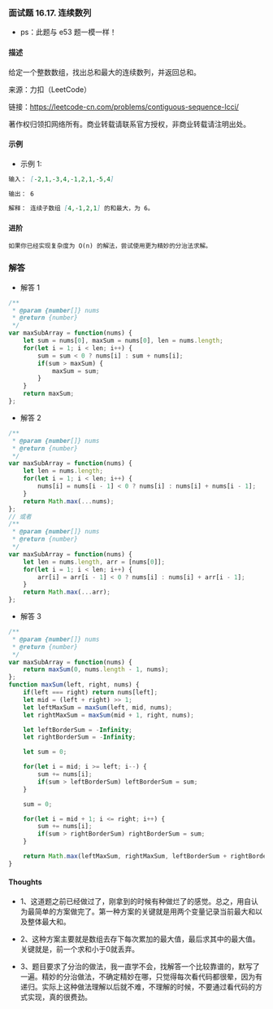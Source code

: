 ### 面试题 16.17. 连续数列

+ ps：此题与 e53 题一模一样！

#### 描述

给定一个整数数组，找出总和最大的连续数列，并返回总和。

来源：力扣（LeetCode）

链接：https://leetcode-cn.com/problems/contiguous-sequence-lcci/

著作权归领扣网络所有。商业转载请联系官方授权，非商业转载请注明出处。

#### 示例

+ 示例 1:
```md
输入： [-2,1,-3,4,-1,2,1,-5,4]

输出： 6

解释： 连续子数组 [4,-1,2,1] 的和最大，为 6。
```

#### 进阶
```md
如果你已经实现复杂度为 O(n) 的解法，尝试使用更为精妙的分治法求解。
```

### 解答

+ 解答 1
```js
/**
 * @param {number[]} nums
 * @return {number}
 */
var maxSubArray = function(nums) {
    let sum = nums[0], maxSum = nums[0], len = nums.length;
    for(let i = 1; i < len; i++) {
        sum = sum < 0 ? nums[i] : sum + nums[i];
        if(sum > maxSum) {
            maxSum = sum;
        }
    }
    return maxSum;
};
```

+ 解答 2
```js
/**
 * @param {number[]} nums
 * @return {number}
 */
var maxSubArray = function(nums) {
    let len = nums.length;
    for(let i = 1; i < len; i++) {
        nums[i] = nums[i - 1] < 0 ? nums[i] : nums[i] + nums[i - 1];
    }
    return Math.max(...nums);
};
// 或者
/**
 * @param {number[]} nums
 * @return {number}
 */
var maxSubArray = function(nums) {
    let len = nums.length, arr = [nums[0]];
    for(let i = 1; i < len; i++) {
        arr[i] = arr[i - 1] < 0 ? nums[i] : nums[i] + arr[i - 1];
    }
    return Math.max(...arr);
};
```

+ 解答 3
```js
/**
 * @param {number[]} nums
 * @return {number}
 */
var maxSubArray = function(nums) {
    return maxSum(0, nums.length - 1, nums);
};
function maxSum(left, right, nums) {
    if(left === right) return nums[left];
    let mid = (left + right) >> 1;
    let leftMaxSum = maxSum(left, mid, nums);
    let rightMaxSum = maxSum(mid + 1, right, nums);

    let leftBorderSum = -Infinity;
    let rightBorderSum = -Infinity;

    let sum = 0;

    for(let i = mid; i >= left; i--) {
        sum += nums[i];
        if(sum > leftBorderSum) leftBorderSum = sum;
    }

    sum = 0;

    for(let i = mid + 1; i <= right; i++) {
        sum += nums[i];
        if(sum > rightBorderSum) rightBorderSum = sum;
    }

    return Math.max(leftMaxSum, rightMaxSum, leftBorderSum + rightBorderSum);
}
```

#### Thoughts

+ 1、这道题之前已经做过了，刚拿到的时候有种做烂了的感觉。总之，用自认为最简单的方案做完了。第一种方案的关键就是用两个变量记录当前最大和以及整体最大和。

+ 2、这种方案主要就是数组去存下每次累加的最大值，最后求其中的最大值。关键就是，前一个求和小于0就丢弃。

+ 3、题目要求了分治的做法，我一直学不会，找解答一个比较靠谱的，默写了一遍。精妙的分治做法，不确定精妙在哪，只觉得每次看代码都很晕，因为有递归。实际上这种做法理解以后就不难，不理解的时候，不要通过看代码的方式实现，真的很费劲。
